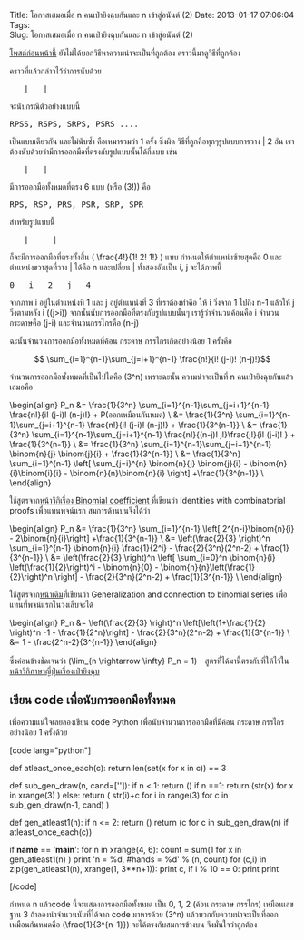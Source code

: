 Title: โอกาสเสมอเมื่อ n คนเป่ายิงฉุบกันและ n เข้าสู่อนันต์ (2) 
Date: 2013-01-17 07:06:04
Tags:  
Slug: โอกาสเสมอเมื่อ n คนเป่ายิงฉุบกันและ n เข้าสู่อนันต์ (2) 


<a title="โอกาสเสมอเมื่อ n คนเป่ายิงฉุบกันและ n เข้าสู่อนันต์ (1)" href="http://wittawat.com/blog/?p=1260">โพสต์ก่อนหน้านี้</a> ยังไม่ได้บอกวิธีหาความน่าจะเป็นที่ถูกต้อง คราวนี้มาดูวิธีที่ถูกต้อง

คราวที่แล้วกล่าวไว้ว่าการนับด้วย
<pre> _ | _ | _  _</pre>
จะนับกรณีตัวอย่างแบบนี้
<pre>RPSS, RSPS, SRPS, PSRS ....</pre>
เป็นแบบเดียวกัน และไม่นับซ้ำ คือเหมารวมว่า 1 ครั้ง ซึ่งผิด วิธีที่ถูกคือทุกๆรูปแบบการวาง | 2 อัน เราต้องนับด้วยว่ามีการออกมือที่ตรงกับรูปแบบนั้นได้กี่แบบ เช่น
<pre> _ | _ | _</pre>
มีการออกมือทั้งหมดที่ตรง 6 แบบ (หรือ \(3!\)) คือ
<pre>RPS, RSP, PRS, PSR, SRP, SPR</pre>
สำหรับรูปแบบนี้
<pre> _ | _ _ | _</pre>
ก็จะมีการออกมือที่ตรงทั้งสิ้น \( \frac{4!}{1! 2! 1!} \) แบบ กำหนดให้ตำแหน่งซ้ายสุดคือ 0 และตำแหน่งขวาสุดที่วาง | ได้คือ n และเปลี่ยน | ทั้งสองอันเป็น i, j จะได้ภาพนี้
<pre>0 _ i _ 2 _ j _ 4</pre>
จากภาพ i อยู่ในตำแหน่งที่ 1 และ j อยู่ตำแหน่งที่ 3 ที่เราต้องทำคือ ให้ i วิ่งจาก 1 ไปถึง n-1 แล้วให้ j วิ่งตามหลัง i (\(j&gt;i\)) จากนั้นนับการออกมือที่ตรงกับรูปแบบนั้นๆ เรารู้ว่าจำนวนค้อนคือ i จำนวนกระดาษคือ \(j-i\) และจำนวนกรรไกรคือ \(n-j\)

ฉะนั้นจำนวนการออกมือทั้งหมดที่ค้อน กระดาษ กรรไกรเกิดอย่างน้อย 1 ครั้งคือ

$$ \sum_{i=1}^{n-1}\sum_{j=i+1}^{n-1} \frac{n!}{i! (j-i)! (n-j)!}$$

จำนวนการออกมือทั้งหมดที่เป็นไปไดคือ \(3^n\) เพราะฉะนั้น ความน่าจะเป็นที่ n คนเป่ายิงฉุบกันแล้วเสมอคือ

\begin{align}
P_n &amp;= \frac{1}{3^n} \sum_{i=1}^{n-1}\sum_{j=i+1}^{n-1} \frac{n!}{i! (j-i)! (n-j)!} + P(ออกเหมือนกันหมด) \\
&amp;= \frac{1}{3^n} \sum_{i=1}^{n-1}\sum_{j=i+1}^{n-1} \frac{n!}{i! (j-i)! (n-j)!} + \frac{1}{3^{n-1}} \\
&amp;= \frac{1}{3^n} \sum_{i=1}^{n-1}\sum_{j=i+1}^{n-1} \frac{n!}{(n-j)! j!}\frac{j!}{i! (j-i)! } + \frac{1}{3^{n-1}} \\
&amp;= \frac{1}{3^n} \sum_{i=1}^{n-1}\sum_{j=i+1}^{n-1} \binom{n}{j} \binom{j}{i} + \frac{1}{3^{n-1}} \\
&amp;= \frac{1}{3^n} \sum_{i=1}^{n-1} \left[ \sum_{j=i}^{n} \binom{n}{j} \binom{j}{i} - \binom{n}{i}\binom{i}{i} - \binom{n}{n}\binom{n}{i} \right] +\frac{1}{3^{n-1}} \\
\end{align}

ใช้สูตรจาก<a href="http://en.wikipedia.org/wiki/Binomial_coefficient#Identities_with_combinatorial_proofs">หน้าวิกิเรื่อง Binomial coefficient </a>ที่เขียนว่า Identities with combinatorial proofs เพื่อแทนพจน์แรก สมการด้านบนจึงได้ว่า

\begin{align}
P_n &amp;= \frac{1}{3^n} \sum_{i=1}^{n-1} \left[ 2^{n-i}\binom{n}{i} - 2\binom{n}{i}\right] +\frac{1}{3^{n-1}} \\
&amp;= \left(\frac{2}{3} \right)^n \sum_{i=1}^{n-1} \binom{n}{i} \frac{1}{2^i} - \frac{2}{3^n}(2^n-2) + \frac{1}{3^{n-1}} \\
&amp;= \left(\frac{2}{3} \right)^n \left[ \sum_{i=0}^n \binom{n}{i} \left(\frac{1}{2}\right)^i - \binom{n}{0} - \binom{n}{n}\left(\frac{1}{2}\right)^n \right] - \frac{2}{3^n}(2^n-2) + \frac{1}{3^{n-1}} \\
\end{align}

ใช้สูตรจาก<a href="http://en.wikipedia.org/wiki/Binomial_coefficient#Generalization_and_connection_to_the_binomial_series">หน้าเดิม</a>ที่เขียนว่า Generalization and connection to binomial series เพื่อแทนที่พจน์แรกในวงเล็บจะได้

\begin{align}
P_n &amp;= \left(\frac{2}{3} \right)^n \left[\left(1+\frac{1}{2} \right)^n -1 - \frac{1}{2^n}\right] - \frac{2}{3^n}(2^n-2) + \frac{1}{3^{n-1}} \\
&amp;= 1 - \frac{2^n-2}{3^{n-1}}
\end{align}

ซึ่งค่อนข้างชัดเจนว่า \(\lim_{n \rightarrow \infty} P_n = 1\)　สูตรที่ได้มานี้ตรงกับที่ให้ไว้ใน<a href="http://ja.wikipedia.org/wiki/%E3%81%98%E3%82%83%E3%82%93%E3%81%91%E3%82%93#.E3.81.82.E3.81.84.E3.81.93.E3.81.A8.E3.81.AA.E3.82.8B.E7.A2.BA.E7.8E.87">หน้าวิกิภาษาญี่ปุ่นเรื่องเป่ายิงฉุบ </a>
<h2>เขียน code เพื่อนับการออกมือทั้งหมด</h2>
เพื่อความแน่ใจเลยลองเขียน code Python เพื่อนับจำนวนการออกมือที่มีค้อน กระดาษ กรรไกร อย่างน้อย 1 ครั้งด้วย

[code lang="python"]

def atleast_once_each(c):
  return len(set(x for x in c)) == 3

def sub_gen_draw(n, cand=['']):
  if n &lt; 1: return ()
  if n ==1: return (str(x) for x in xrange(3) )
  else:
    return ( str(i)+c for i in range(3) for c in sub_gen_draw(n-1, cand) )

def gen_atleast1(n):
  if n &lt;= 2: return ()
  return (c for c in sub_gen_draw(n) if atleast_once_each(c))

if __name__ == '__main__':
  for n in xrange(4, 6):
    count = sum(1 for x in gen_atleast1(n) )
    print 'n = %d, #hands = %d' % (n, count)
    for (c,i) in zip(gen_atleast1(n), xrange(1, 3**n+1)):
      print c,
      if i % 10 == 0:
        print
    print

[/code]

กำหนด n แล้วcode นี้จะแสดงการออกมือทั้งหมด เป็น 0, 1, 2 (ค้อน กระดาษ กรรไกร) เหมือนเลขฐาน 3 ถ้าลองนำจำนวนนับที่ได้จาก code มาหารด้วย \(3^n\) แล้วบวกกับความน่าจะเป็นที่ออกเหมือนกันหมดคือ \(\frac{1}{3^{n-1}}\) จะได้ตรงกับสมการข้างบน จึงมั่นใจว่าถูกต้อง
